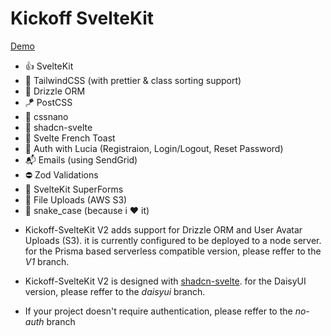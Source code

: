 # Kickoff SvelteKit

[Demo](https://kickoff-sveltekit.vercel.app)

- 👍 SvelteKit
- 💨 TailwindCSS (with prettier & class sorting support)
- 💾 Drizzle ORM
- 🪁 PostCSS
- 🤏 cssnano
- 🎨 shadcn-svelte
- 🥪 Svelte French Toast
- 👥 Auth with Lucia (Registraion, Login/Logout, Reset Password)
- 📬 Emails (using SendGrid)
- ⛔ Zod Validations
- 📄 SvelteKit SuperForms
- 📁 File Uploads (AWS S3)
- 🐍 snake_case (because i ❤️ it)

* Kickoff-SvelteKit V2 adds support for Drizzle ORM and User Avatar Uploads (S3). it is currently configured to be deployed to a node server. for the Prisma based serverless compatible version, please reffer to the _V1_ branch.

* Kickoff-SvelteKit V2 is designed with [shadcn-svelte](https://www.shadcn-svelte.com/). for the DaisyUI version, please reffer to the _daisyui_ branch.

* If your project doesn't require authentication, please reffer to the _no-auth_ branch

